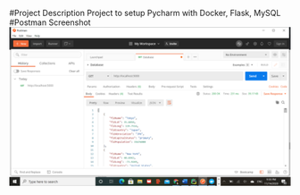 #Project Description
Project to setup Pycharm with Docker, Flask, MySQL
#Postman Screenshot
![postman request output](screenshots/postman.png)